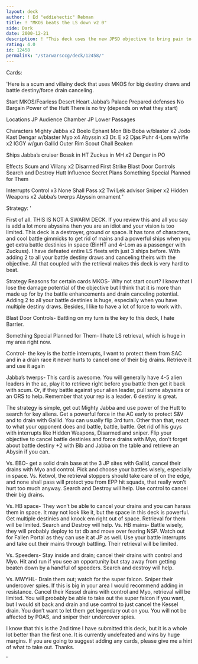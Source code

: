 ```yaml
---
layout: deck
author: ! Ed "eddiehectic" Rebman
title: ! "MKOS beats the LS down v2 0"
side: Dark
date: 2000-12-21
description: ! "This deck uses the new JPSD objective to bring pain to the LS through massive battleing and retrieving.  Adding 2 to all your battle destiny draws is sick."
rating: 4.0
id: 12458
permalink: "/starwarsccg/deck/12458/"
---
```

Cards: 

'Here is a scum and villainy deck that uses MKOS for big destiny draws and battle destiny/force drain canceling.

 Start
MKOS/Fearless
Desert Heart
Jabba&#8217;s Palace
Prepared defenses
No Bargain
Power of the Hutt
There is no try (depends on what they start)

Locations
JP Audience Chamber
JP Lower Passages

Characters
Mighty Jabba x2
Boelo
Ephant Mon
Bib
Boba w/blaster x2
Jodo Kast
Dengar w/blaster
Myo x4
Abyssin x3
Dr. E x2
Djas Puhr
4-Lom w/rifle x2
IGGY w/gun
Gallid
Outer Rim Scout
Chall Beaken

Ships
Jabba&#8217;s cruiser
Bossk in HT
Zuckus in MH x2
Dengar in PO

Effects
Scum and Villany x2
Disarmed
First Strike
Blast Door Controls
Search and Destroy
Hutt Influence
Secret Plans
Something Special Planned for Them

Interrupts
Control x3
None Shall Pass x2
Twi Lek advisor
Sniper x2
Hidden Weapons x2
Jabba&#8217;s twerps
Abyssin ornament
'

Strategy: '

First of all.  THIS IS NOT A SWARM DECK.  If you review this and all you say is add a lot more abyssins then you are an idiot and your vision is too limited.  This deck is a destroyer, ground or space.	It has tons of characters, and cool battle gimmicks to get rid of mains and a powerful ships when you get extra battle destinies in space (BinHT and 4-Lom as a passenger with Zuckuss).  I have defeated entire LS fleets with just 3 ships before.  With adding 2 to all your battle destiny draws and canceling theirs with the objective.  All that coupled with the retrieval makes this deck is very hard to beat.

Strategy Reasons for certain cards
MKOS- Why not start court? I know that I lose the damage potential of the objective but I think that it is more than made up for by the battle enhancements and drain canceling potential. Adding 2 to all your battle destinies is huge, especially when you have multiple destiny draws.  Besides, I like to have a lot of force to work with.

Blast Door Controls- Battling on my turn is the key to this deck, I hate Barrier.

Something Special Planned for Them- I hate LS retrieval, which is huge in my area right now.

Control- the key is the battle interrupts, I want to protect them from SAC and in a drain race it never hurts to cancel one of their big drains.  Retrieve it and use it again

Jabba&#8217;s twerps- This card is awesome.  You will generally have 4-5 alien leaders in the ac, play it to retrieve right before you battle then get it back with scum.  Or, if they battle against your alien leader, pull some abyssins or an ORS to help.  Remember that your rep is a leader.  6 destiny is great.

The strategy is simple, get out Mighty Jabba and use power of the Hutt to search for key aliens. Get a powerful force in the AC early to protect S&V and to drain with Gallid.  You can usually flip 3rd turn.  Other than that, react to what your opponent does and battle, battle, battle. Get rid of his guys with interrupts like Hidden Weapons, Disarmed and sniper. Flip your objective to cancel battle destinies and force drains with Myo, don&#8217;t forget about battle destiny +2 with Bib and Jabba on the table and retrieve an Abysin if you can.

Vs. EBO- get a solid drain base at the 3 JP sites with Gallid, cancel their drains with Myo and control. Pick and choose your battles wisely, especially in space. Vs. Ketwol, the retrieval stoppers should take care of on the edge, and none shall pass will protect you from EPP hit squads, that really won&#8217;t hurt too much anyway. Search and Destroy will help.  Use control to cancel their big drains.

Vs. HB space- They won&#8217;t be able to cancel your drains and you can harass them in space. It may not look like it, but the space in this deck is powerful.  Get multiple destinies and knock em right out of space.   Retrieval for them will be limited. Search and Destroy will help.
Vs. HB mains- Battle wisely, they will probably deploy to tat db and move over fearing NSP. Watch out for Fallen Portal as they can use it at JP as well. Use your battle interrupts and take out their mains through battling. Their retrieval will be limited.

Vs. Speeders- Stay inside and drain; cancel their drains with control and Myo. Hit and run if you see an opportunity but stay away from getting beaten down by a handful of speeders. Search and destroy will help.

Vs. MWYHL- Drain them out; watch for the super falcon. Sniper their undercover spies. If this is big in your area I would recommend adding in resistance. Cancel their Kessel drains with control and Myo, retrieval will be limited.  You will probably be able to take out the super falcon if you want, but I would sit back and drain and use control to just cancel the Kessel drain.  You don&#8217;t want to let them get legendary out on you.  You will not be affected by POAS, and sniper their undercover spies.

I know that this is the 2nd time I have submitted this deck, but it is a whole lot better than the first one.  It is currently undefeated and wins by huge margins.  If you are going to suggest adding any cards, please give me a hint of what to take out.  Thanks.



'
